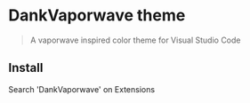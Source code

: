 # DankVaporwave theme

> A vaporwave inspired color theme for Visual Studio Code

## Install

Search 'DankVaporwave' on Extensions
